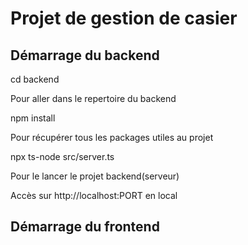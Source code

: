 # Projet de gestion de casier 

## Démarrage du backend

cd backend

Pour aller dans le repertoire du backend


npm install

Pour récupérer tous les packages utiles au projet


npx ts-node src/server.ts

Pour le lancer le projet backend(serveur)

Accès sur http://localhost:PORT en local

## Démarrage du frontend
